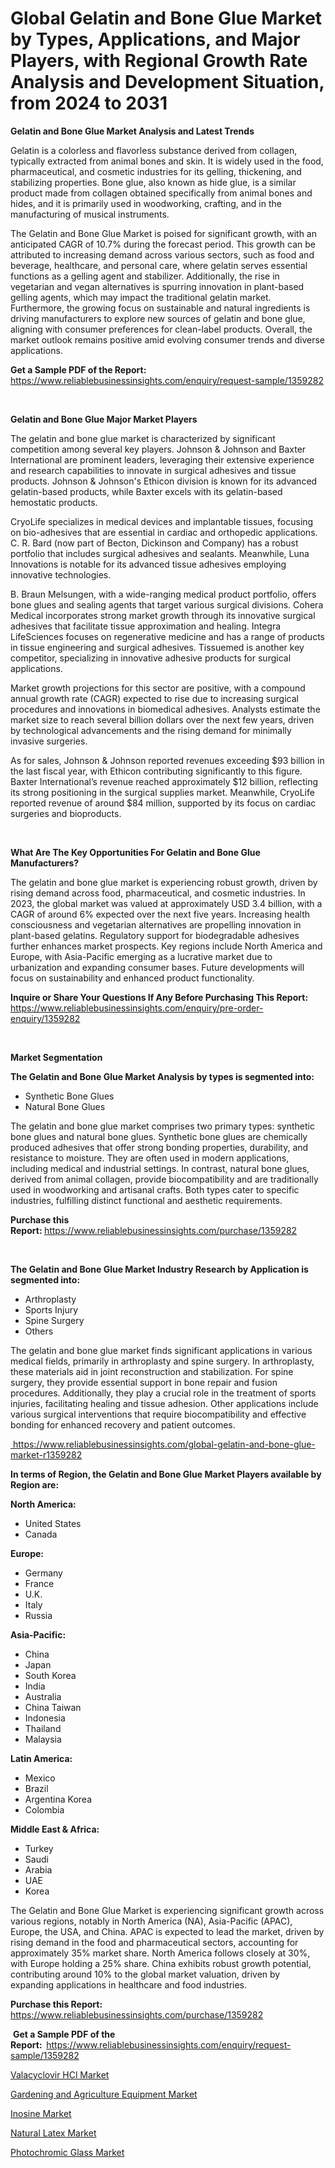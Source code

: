 <p><h1>Global Gelatin and Bone Glue Market by Types, Applications, and Major Players, with Regional Growth Rate Analysis and Development Situation, from 2024 to 2031</h1></p><p><strong>Gelatin and Bone Glue Market Analysis and Latest Trends</strong></p>
<p><p>Gelatin is a colorless and flavorless substance derived from collagen, typically extracted from animal bones and skin. It is widely used in the food, pharmaceutical, and cosmetic industries for its gelling, thickening, and stabilizing properties. Bone glue, also known as hide glue, is a similar product made from collagen obtained specifically from animal bones and hides, and it is primarily used in woodworking, crafting, and in the manufacturing of musical instruments.</p><p>The Gelatin and Bone Glue Market is poised for significant growth, with an anticipated CAGR of 10.7% during the forecast period. This growth can be attributed to increasing demand across various sectors, such as food and beverage, healthcare, and personal care, where gelatin serves essential functions as a gelling agent and stabilizer. Additionally, the rise in vegetarian and vegan alternatives is spurring innovation in plant-based gelling agents, which may impact the traditional gelatin market. Furthermore, the growing focus on sustainable and natural ingredients is driving manufacturers to explore new sources of gelatin and bone glue, aligning with consumer preferences for clean-label products. Overall, the market outlook remains positive amid evolving consumer trends and diverse applications.</p></p>
<p><strong>Get a Sample PDF of the Report:&nbsp;</strong> <a href="https://www.reliablebusinessinsights.com/enquiry/request-sample/1359282">https://www.reliablebusinessinsights.com/enquiry/request-sample/1359282</a></p>
<p>&nbsp;</p>
<p><strong>Gelatin and Bone Glue Major Market Players</strong></p>
<p><p>The gelatin and bone glue market is characterized by significant competition among several key players. Johnson & Johnson and Baxter International are prominent leaders, leveraging their extensive experience and research capabilities to innovate in surgical adhesives and tissue products. Johnson & Johnson's Ethicon division is known for its advanced gelatin-based products, while Baxter excels with its gelatin-based hemostatic products.</p><p>CryoLife specializes in medical devices and implantable tissues, focusing on bio-adhesives that are essential in cardiac and orthopedic applications. C. R. Bard (now part of Becton, Dickinson and Company) has a robust portfolio that includes surgical adhesives and sealants. Meanwhile, Luna Innovations is notable for its advanced tissue adhesives employing innovative technologies.</p><p>B. Braun Melsungen, with a wide-ranging medical product portfolio, offers bone glues and sealing agents that target various surgical divisions. Cohera Medical incorporates strong market growth through its innovative surgical adhesives that facilitate tissue approximation and healing. Integra LifeSciences focuses on regenerative medicine and has a range of products in tissue engineering and surgical adhesives. Tissuemed is another key competitor, specializing in innovative adhesive products for surgical applications.</p><p>Market growth projections for this sector are positive, with a compound annual growth rate (CAGR) expected to rise due to increasing surgical procedures and innovations in biomedical adhesives. Analysts estimate the market size to reach several billion dollars over the next few years, driven by technological advancements and the rising demand for minimally invasive surgeries.</p><p>As for sales, Johnson & Johnson reported revenues exceeding $93 billion in the last fiscal year, with Ethicon contributing significantly to this figure. Baxter International’s revenue reached approximately $12 billion, reflecting its strong positioning in the surgical supplies market. Meanwhile, CryoLife reported revenue of around $84 million, supported by its focus on cardiac surgeries and bioproducts.</p></p>
<p>&nbsp;</p>
<p><strong>What Are The Key Opportunities For Gelatin and Bone Glue Manufacturers?</strong></p>
<p><p>The gelatin and bone glue market is experiencing robust growth, driven by rising demand across food, pharmaceutical, and cosmetic industries. In 2023, the global market was valued at approximately USD 3.4 billion, with a CAGR of around 6% expected over the next five years. Increasing health consciousness and vegetarian alternatives are propelling innovation in plant-based gelatins. Regulatory support for biodegradable adhesives further enhances market prospects. Key regions include North America and Europe, with Asia-Pacific emerging as a lucrative market due to urbanization and expanding consumer bases. Future developments will focus on sustainability and enhanced product functionality.</p></p>
<p><strong>Inquire or Share Your Questions If Any Before Purchasing This Report:</strong> <a href="https://www.reliablebusinessinsights.com/enquiry/pre-order-enquiry/1359282">https://www.reliablebusinessinsights.com/enquiry/pre-order-enquiry/1359282</a></p>
<p>&nbsp;</p>
<p><strong>Market Segmentation</strong></p>
<p><strong>The Gelatin and Bone Glue Market Analysis by types is segmented into:</strong></p>
<p><ul><li>Synthetic Bone Glues</li><li>Natural Bone Glues</li></ul></p>
<p><p>The gelatin and bone glue market comprises two primary types: synthetic bone glues and natural bone glues. Synthetic bone glues are chemically produced adhesives that offer strong bonding properties, durability, and resistance to moisture. They are often used in modern applications, including medical and industrial settings. In contrast, natural bone glues, derived from animal collagen, provide biocompatibility and are traditionally used in woodworking and artisanal crafts. Both types cater to specific industries, fulfilling distinct functional and aesthetic requirements.</p></p>
<p><strong>Purchase this Report:&nbsp;</strong><a href="https://www.reliablebusinessinsights.com/purchase/1359282">https://www.reliablebusinessinsights.com/purchase/1359282</a></p>
<p>&nbsp;</p>
<p><strong>The Gelatin and Bone Glue Market Industry Research by Application is segmented into:</strong></p>
<p><ul><li>Arthroplasty</li><li>Sports Injury</li><li>Spine Surgery</li><li>Others</li></ul></p>
<p><p>The gelatin and bone glue market finds significant applications in various medical fields, primarily in arthroplasty and spine surgery. In arthroplasty, these materials aid in joint reconstruction and stabilization. For spine surgery, they provide essential support in bone repair and fusion procedures. Additionally, they play a crucial role in the treatment of sports injuries, facilitating healing and tissue adhesion. Other applications include various surgical interventions that require biocompatibility and effective bonding for enhanced recovery and patient outcomes.</p></p>
<p><a href="https://www.reliablebusinessinsights.com/global-gelatin-and-bone-glue-market-r1359282">&nbsp;https://www.reliablebusinessinsights.com/global-gelatin-and-bone-glue-market-r1359282</a></p>
<p><strong>In terms of Region, the Gelatin and Bone Glue Market Players available by Region are:</strong></p>
<p>
    <p> <strong> North America: </strong>
        <ul>
            <li>United States</li>
            <li>Canada</li>
        </ul>
        </p> 
    <p> <strong> Europe: </strong>
        <ul>
            <li>Germany</li>
            <li>France</li>
            <li>U.K.</li>
            <li>Italy</li>
            <li>Russia</li>
        </ul>
        </p> 
    <p> <strong> Asia-Pacific: </strong>
        <ul>
            <li>China</li>
            <li>Japan</li>
            <li>South Korea</li>
            <li>India</li>
            <li>Australia</li>
            <li>China Taiwan</li>
            <li>Indonesia</li>
            <li>Thailand</li>
            <li>Malaysia</li>
        </ul>
        </p> 
    <p> <strong> Latin America: </strong>
        <ul>
            <li>Mexico</li>
            <li>Brazil</li>
            <li>Argentina Korea</li>
            <li>Colombia</li>
        </ul>
        </p> 
    <p> <strong> Middle East & Africa: </strong>
        <ul>
            <li>Turkey</li>
            <li>Saudi</li>
            <li>Arabia</li>
            <li>UAE</li>
            <li>Korea</li>
        </ul>
    </p>
    </p>
<p><p>The Gelatin and Bone Glue Market is experiencing significant growth across various regions, notably in North America (NA), Asia-Pacific (APAC), Europe, the USA, and China. APAC is expected to lead the market, driven by rising demand in the food and pharmaceutical sectors, accounting for approximately 35% market share. North America follows closely at 30%, with Europe holding a 25% share. China exhibits robust growth potential, contributing around 10% to the global market valuation, driven by expanding applications in healthcare and food industries.</p></p>
<p><strong>Purchase this Report: </strong><a href="https://www.reliablebusinessinsights.com/purchase/1359282">https://www.reliablebusinessinsights.com/purchase/1359282</a></p>
<p>&nbsp;<strong>Get a Sample PDF of the Report:&nbsp;&nbsp;</strong><a href="https://www.reliablebusinessinsights.com/enquiry/request-sample/1359282">https://www.reliablebusinessinsights.com/enquiry/request-sample/1359282</a></p>
<p><strong></strong></p>
<p><p><a href="https://www.linkedin.com/pulse/strategic-market-insights-navigating-global-valacyclovir-89nac?trackingId=oq%2B3ixfKT7iXSISJV11HRA%3D%3D">Valacyclovir HCl Market</a></p><p><a href="https://github.com/nicoletavirag/Market-Research-Report-List-5/blob/main/gardening-and-agriculture-equipment-market.md">Gardening and Agriculture Equipment Market</a></p><p><a href="https://www.linkedin.com/pulse/analyzing-key-drivers-inosine-market-trends-future-xj8fc?trackingId=vXEbmaMgSEiBIF3tsZaB%2BQ%3D%3D">Inosine Market</a></p><p><a href="https://issuu.com/reportprime-2/docs/natural-latex-market-size-2030.pptx_b46c01f9698821">Natural Latex Market</a></p><p><a href="https://issuu.com/reportprime-2/docs/photochromic-glass-market-size-2030_42abfb3605cf64">Photochromic Glass Market</a></p></p>